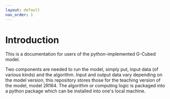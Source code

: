 ```yaml
---
layout: default
nav_order: 1
---
```


# Introduction
This is a documentation for users of the python-implemented G-Cubed model.  

Two components are needed to run the model, simply put, input data (of various kinds) and the algorithm. Input and output data vary depending on the model version, this repository stores those for the teaching version of the model, model 2R164. The algorithm or computing logic is packaged into a python package which can be installed into one's local machine.
